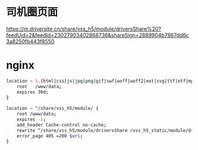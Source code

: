 # 司机圈页面

https://m.driversite.cn/share/vss_h5/module/driversShare%20?feedUid=2&feedId=23027903402868736&shareSign=2889904b7867dd6c3a8250fb443f8550

# nginx 

``` bash
location ~ \.(html|css|js|jpg|png|gif|swf|woff|woff2|eot|svg|ttf|otf|mp3|m4a|aac|txt)$ {
    root   /www/data;
    expires 30d;
}
    
location ~ ^/share/vss_h5/module/ {
    root /www/data;
    expires -1;
    add_header Cache-control no-cache;
    rewrite ^/share/vss_h5/module/driversShare /vss_h5_static/module/driversShare.html break;
    error_page 405 =200 $uri;
}
```